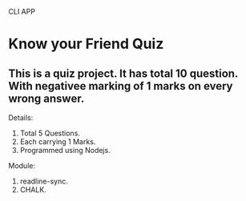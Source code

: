   CLI APP
# Know your Friend Quiz

## This is a quiz project. It has total 10 question. With negativee marking of 1 marks on every wrong answer.


Details: 
1. Total 5 Questions.
1. Each carrying 1 Marks.
1. Programmed using Nodejs.

Module:
1. readline-sync.
1. CHALK.


